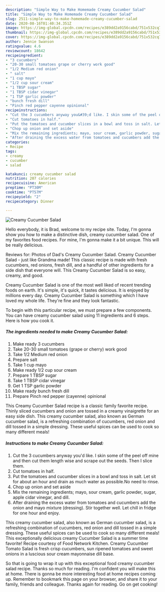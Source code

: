 ```yaml
---
description: "Simple Way to Make Homemade Creamy Cucumber Salad"
title: "Simple Way to Make Homemade Creamy Cucumber Salad"
slug: 2511-simple-way-to-make-homemade-creamy-cucumber-salad
date: 2020-08-16T01:40:34.351Z
image: https://img-global.cpcdn.com/recipes/e389dd2a9156cabd/751x532cq70/creamy-cucumber-salad-recipe-main-photo.jpg
thumbnail: https://img-global.cpcdn.com/recipes/e389dd2a9156cabd/751x532cq70/creamy-cucumber-salad-recipe-main-photo.jpg
cover: https://img-global.cpcdn.com/recipes/e389dd2a9156cabd/751x532cq70/creamy-cucumber-salad-recipe-main-photo.jpg
author: Jennie Swanson
ratingvalue: 4.6
reviewcount: 18642
recipeingredient:
- "3 cucumbers"
- "20-30 small tomatoes grape or cherry work good"
- "1/2 Medium red onion"
- " salt"
- "1 cup mayo"
- "1/2 cup sour cream"
- "1 TBSP sugar"
- "1 TBSP cidar vinegar"
- "1 TSP garlic powder"
- "bunch fresh dill"
- "Pinch red pepper cayenne opinional"
recipeinstructions:
- "Cut the 3 cucumbers anyway you&#39;d like. I skin some of the peel off mine and then cut them length wise and scrape out the seeds. Then I slice them."
- "Cut tomatoes in half."
- "Put the tomatoes and cucumber slices in a bowl and toss in salt. Let sit for about an hour and drain as much water as possible.No need to rinse."
- "Chop up onion and set aside"
- "Mix the remaining ingredients; mayo, sour cream, garlic powder, sugar, apple cidar vinegar, and dill."
- "After draining the excess water from tomatoes and cucumbers add the onion and mayo mixture (dressing). Stir together well. Let chill in fridge for one hour and enjoy."
categories:
- Recipe
tags:
- creamy
- cucumber
- salad

katakunci: creamy cucumber salad 
nutrition: 207 calories
recipecuisine: American
preptime: "PT30M"
cooktime: "PT57M"
recipeyield: "2"
recipecategory: Dinner

---
```



![Creamy Cucumber Salad](https://img-global.cpcdn.com/recipes/e389dd2a9156cabd/751x532cq70/creamy-cucumber-salad-recipe-main-photo.jpg)

Hello everybody, it is Brad, welcome to my recipe site. Today, I'm gonna show you how to make a distinctive dish, creamy cucumber salad. One of my favorites food recipes. For mine, I'm gonna make it a bit unique. This will be really delicious.

Reviews for: Photos of Dad&#39;s Creamy Cucumber Salad. Creamy Cucumber Salad - just like Grandma made! This classic recipe is made with fresh cucumbers, red onions, fresh dill, and a handful of other ingredients for a side dish that everyone will. This Creamy Cucumber Salad is so easy, creamy, and good.

Creamy Cucumber Salad is one of the most well liked of recent trending foods on earth. It's simple, it's quick, it tastes delicious. It is enjoyed by millions every day. Creamy Cucumber Salad is something which I have loved my whole life. They're fine and they look fantastic.


To begin with this particular recipe, we must prepare a few components. You can have creamy cucumber salad using 11 ingredients and 6 steps. Here is how you cook it.

<!--inarticleads1-->

##### The ingredients needed to make Creamy Cucumber Salad:

1. Make ready 3 cucumbers
1. Take 20-30 small tomatoes (grape or cherry) work good
1. Take 1/2 Medium red onion
1. Prepare  salt
1. Take 1 cup mayo
1. Make ready 1/2 cup sour cream
1. Prepare 1 TBSP sugar
1. Take 1 TBSP cidar vinegar
1. Get 1 TSP garlic powder
1. Make ready bunch fresh dill
1. Prepare Pinch red pepper (cayenne) opinional


This Creamy Cucumber Salad recipe is a classic family favorite recipe. Thinly sliced cucumbers and onion are tossed in a creamy vinaigrette for an easy side dish. This creamy cucumber salad, also known as German cucumber salad, is a refreshing combination of cucumbers, red onion and dill tossed in a simple dressing. These useful spices can be used to cook so many different meals! 

<!--inarticleads2-->

##### Instructions to make Creamy Cucumber Salad:

1. Cut the 3 cucumbers anyway you&#39;d like. I skin some of the peel off mine and then cut them length wise and scrape out the seeds. Then I slice them.
1. Cut tomatoes in half.
1. Put the tomatoes and cucumber slices in a bowl and toss in salt. Let sit for about an hour and drain as much water as possible.No need to rinse.
1. Chop up onion and set aside
1. Mix the remaining ingredients; mayo, sour cream, garlic powder, sugar, apple cidar vinegar, and dill.
1. After draining the excess water from tomatoes and cucumbers add the onion and mayo mixture (dressing). Stir together well. Let chill in fridge for one hour and enjoy.


This creamy cucumber salad, also known as German cucumber salad, is a refreshing combination of cucumbers, red onion and dill tossed in a simple dressing. These useful spices can be used to cook so many different meals! This exceptionally delicious creamy Cucumber Salad is a summer time favorite! Recipe courtesy of Food Network Kitchen. Creamy Cucumber Tomato Salad is fresh crisp cucumbers, sun ripened tomatoes and sweet onions in a luscious sour cream mayonnaise dill base. 

So that is going to wrap it up with this exceptional food creamy cucumber salad recipe. Thanks so much for reading. I'm confident you will make this at home. There is gonna be more interesting food at home recipes coming up. Remember to bookmark this page on your browser, and share it to your family, friends and colleague. Thanks again for reading. Go on get cooking!
